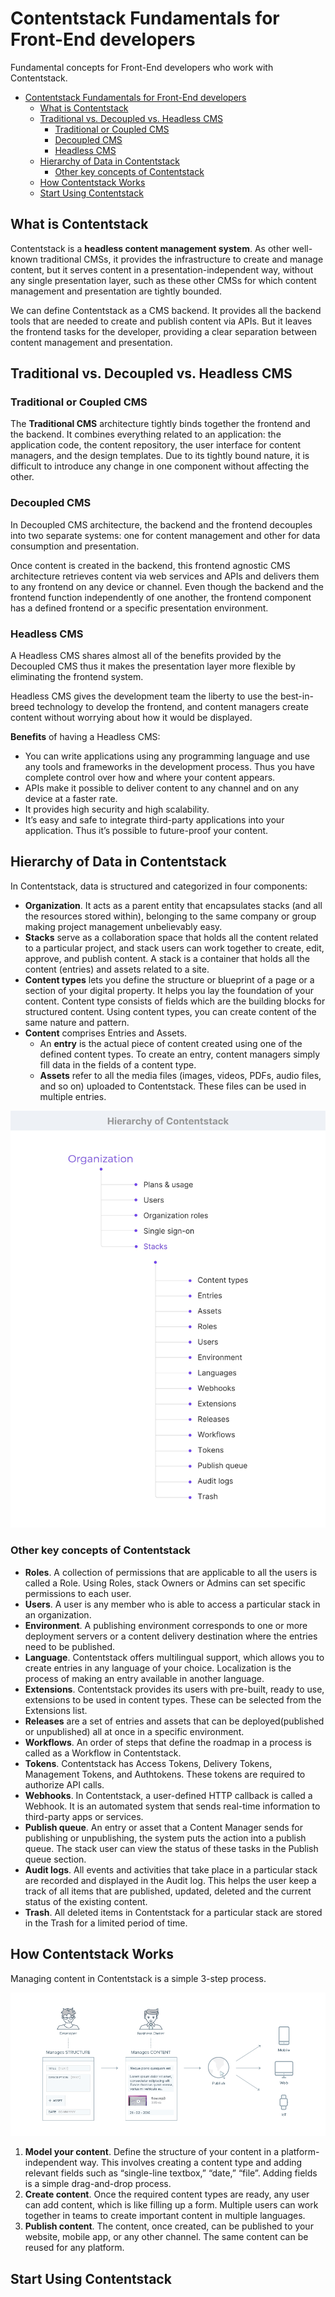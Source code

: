 # Contentstack Fundamentals for Front-End developers

Fundamental concepts for Front-End developers who work with Contentstack.

- [Contentstack Fundamentals for Front-End developers](#contentstack-fundamentals-for-front-end-developers)
  - [What is Contentstack](#what-is-contentstack)
  - [Traditional vs. Decoupled vs. Headless CMS](#traditional-vs-decoupled-vs-headless-cms)
    - [Traditional or Coupled CMS](#traditional-or-coupled-cms)
    - [Decoupled CMS](#decoupled-cms)
    - [Headless CMS](#headless-cms)
  - [Hierarchy of Data in Contentstack](#hierarchy-of-data-in-contentstack)
    - [Other key concepts of Contentstack](#other-key-concepts-of-contentstack)
  - [How Contentstack Works](#how-contentstack-works)
  - [Start Using Contentstack](#start-using-contentstack)

## What is Contentstack

Contentstack is a **headless content management system**. As other well-known traditional CMSs, it provides the infrastructure to create and manage content, but it serves content in a presentation-independent way, without any single presentation layer, such as these other CMSs for which content management and presentation are tightly bounded.

We can define Contentstack as a CMS backend. It provides all the backend tools that are needed to create and publish content via APIs. But it leaves the frontend tasks for the developer, providing a clear separation between content management and presentation.

## Traditional vs. Decoupled vs. Headless CMS

### Traditional or Coupled CMS

The **Traditional CMS** architecture tightly binds together the frontend and the backend. It combines everything related to an application: the application code, the content repository, the user interface for content managers, and the design templates. Due to its tightly bound nature, it is difficult to introduce any change in one component without affecting the other.

### Decoupled CMS

In Decoupled CMS architecture, the backend and the frontend decouples into two separate systems: one for content management and other for data consumption and presentation.

Once content is created in the backend, this frontend agnostic CMS architecture retrieves content via web services and APIs and delivers them to any frontend on any device or channel. Even though the backend and the frontend function independently of one another, the frontend component has a defined frontend or a specific presentation environment.

### Headless CMS

A Headless CMS shares almost all of the benefits provided by the Decoupled CMS thus it makes the presentation layer more flexible by eliminating the frontend system.

Headless CMS gives the development team the liberty to use the best-in-breed technology to develop the frontend, and content managers create content without worrying about how it would be displayed.

**Benefits** of having a Headless CMS:

- You can write applications using any programming language and use any tools and frameworks in the development process. Thus you have complete control over how and where your content appears.
- APIs make it possible to deliver content to any channel and on any device at a faster rate.
- It provides high security and high scalability.
- It’s easy and safe to integrate third-party applications into your application. Thus it’s possible to future-proof your content.

## Hierarchy of Data in Contentstack

In Contentstack, data is structured and categorized in four components:

- **Organization**. It acts as a parent entity that encapsulates stacks (and all the resources stored within), belonging to the same company or group making project management unbelievably easy.
- **Stacks** serve as a collaboration space that holds all the content related to a particular project, and stack users can work together to create, edit, approve, and publish content. A stack is a container that holds all the content (entries) and assets related to a site.
- **Content types** lets you define the structure or blueprint of a page or a section of your digital property. It helps you lay the foundation of your content. Content type consists of fields which are the building blocks for structured content. Using content types, you can create content of the same nature and pattern.
- **Content** comprises Entries and Assets.
  - An **entry** is the actual piece of content created using one of the defined content types. To create an entry, content managers simply fill data in the fields of a content type.
  - **Assets** refer to all the media files (images, videos, PDFs, audio files, and so on) uploaded to Contentstack. These files can be used in multiple entries.

![Hierarchy of Contentstack](./images/hierarchy_of_contentstack.jpeg)

### Other key concepts of Contentstack

- **Roles**. A collection of permissions that are applicable to all the users is called a Role. Using Roles, stack Owners or Admins can set specific permissions to each user.
- **Users**. A user is any member who is able to access a particular stack in an organization.
- **Environment**. A publishing environment corresponds to one or more deployment servers or a content delivery destination where the entries need to be published.
- **Language**. Contentstack offers multilingual support, which allows you to create entries in any language of your choice. Localization is the process of making an entry available in another language.
- **Extensions**. Contentstack provides its users with pre-built, ready to use, extensions to be used in content types. These can be selected from the Extensions list.
- **Releases** are a set of entries and assets that can be deployed(published or unpublished) all at once in a specific environment.
- **Workflows**. An order of steps that define the roadmap in a process is called as a Workflow in Contentstack.
- **Tokens**. Contentstack has Access Tokens, Delivery Tokens, Management Tokens, and Authtokens. These tokens are required to authorize API calls.
- **Webhooks**. In Contentstack, a user-defined HTTP callback is called a Webhook. It is an automated system that sends real-time information to third-party apps or services.
- **Publish queue**. An entry or asset that a Content Manager sends for publishing or unpublishing, the system puts the action into a publish queue. The stack user can view the status of these tasks in the Publish queue section.
- **Audit logs**. All events and activities that take place in a particular stack are recorded and displayed in the Audit log. This helps the user keep a track of all items that are published, updated, deleted and the current status of the existing content.
- **Trash**. All deleted items in Contentstack for a particular stack are stored in the Trash for a limited period of time.

## How Contentstack Works

Managing content in Contentstack is a simple 3-step process.

![How CS works](images/how_contenstack_works.png)

1. **Model your content**. Define the structure of your content in a platform-independent way. This involves creating a content type and adding relevant fields such as “single-line textbox,” “date,” “file”. Adding fields is a simple drag-and-drop process.
2. **Create content**. Once the required content types are ready, any user can add content, which is like filling up a form. Multiple users can work together in teams to create important content in multiple languages.
3. **Publish content**. The content, once created, can be published to your website, mobile app, or any other channel. The same content can be reused for any platform.

## Start Using Contentstack
